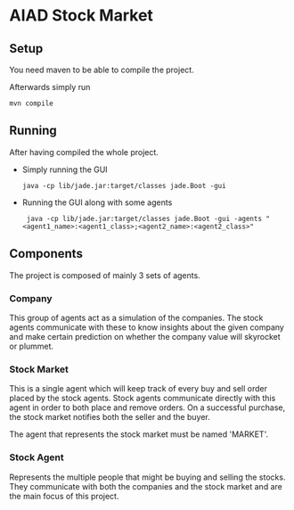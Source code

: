 # AIAD Stock Market

## Setup

You need maven to be able to compile the project.

Afterwards simply run

    mvn compile



## Running
After having compiled the whole project.

 - Simply running the GUI
    
     
       java -cp lib/jade.jar:target/classes jade.Boot -gui
        
 - Running the GUI along with some agents

        java -cp lib/jade.jar:target/classes jade.Boot -gui -agents "<agent1_name>:<agent1_class>;<agent2_name>:<agent2_class>"

## Components

The project is composed of mainly 3 sets of agents.

### Company

This group of agents act as a simulation of the companies. The stock agents communicate with these to know insights about the given company and make certain prediction on whether the company value will skyrocket or plummet.

### Stock Market

This is a single agent which will keep track of every buy and sell order placed by the stock agents. Stock agents communicate directly with this agent in order to both place and remove orders. On a successful purchase, the stock market notifies both the seller and the buyer.

The agent that represents the stock market must be named 'MARKET'.

### Stock Agent

Represents the multiple people that might be buying and selling the stocks. They communicate with both the companies and the stock market and are the main focus of this project.
